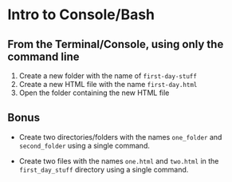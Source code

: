 # Intro to Console/Bash

## From the Terminal/Console, using only the command line

1. Create a new folder with the name of `first-day-stuff`
2. Create a new HTML file with the name `first-day.html`
3. Open the folder containing the new HTML file

## Bonus

* Create two directories/folders with the names `one_folder` and `second_folder` using a single command.

* Create two files with the names `one.html` and `two.html` in the `first_day_stuff` directory using a single command.
